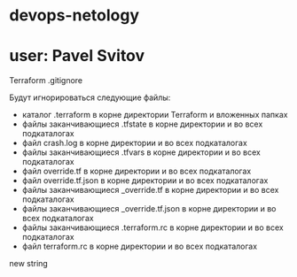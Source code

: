 # devops-netology
# user: Pavel Svitov

Terraform .gitignore

Будут игнорироваться следующие файлы:

 - каталог .terraform в корне директории Terraform и вложенных папках
 - файлы заканчивающиеся .tfstate в корне директории и во всех подкаталогах
 - файл crash.log в корне директории и во всех подкаталогах
 - файлы заканчивающиеся .tfvars в корне директории и во всех подкаталогах
 - файл override.tf в корне директории и во всех подкаталогах
 - файл override.tf.json в корне директории и во всех подкаталогах
 - файлы заканчивающиеся _override.tf в корне директории и во всех подкаталогах
 - файлы заканчивающиеся _override.tf.json в корне директории и во всех подкаталогах
 - файлы заканчивающиеся .terraform.rc в корне директории и во всех подкаталогах
 - файл terraform.rc в корне директории и во всех подкаталогах

new string
